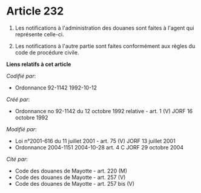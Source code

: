 # Article 232

1. Les notifications à l'administration des douanes sont faites à l'agent qui représente celle-ci.

2. Les notifications à l'autre partie sont faites conformément aux règles du code de procédure civile.

**Liens relatifs à cet article**

_Codifié par_:

  - Ordonnance 92-1142 1992-10-12

_Créé par_:

  - Ordonnance no 92-1142 du 12 octobre 1992 relative  - art. 1 (V) JORF 16 octobre 1992

_Modifié par_:

  - Loi n°2001-616 du 11 juillet 2001 - art. 75 (V) JORF 13 juillet 2001
  - Ordonnance 2004-1151 2004-10-28 art. 4 C JORF 29 octobre 2004

_Cité par_:

  - Code des douanes de Mayotte - art. 220 (M)
  - Code des douanes de Mayotte - art. 257 (V)
  - Code des douanes de Mayotte - art. 257 bis (V)

